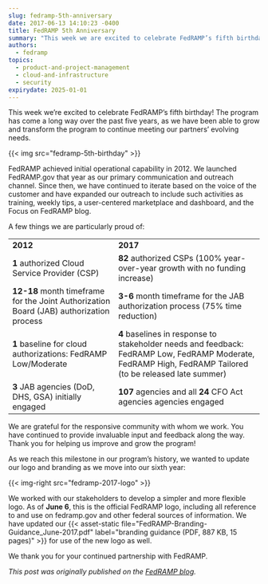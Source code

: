 ```yaml
---
slug: fedramp-5th-anniversary
date: 2017-06-13 14:10:23 -0400
title: FedRAMP 5th Anniversary
summary: "This week we are excited to celebrate FedRAMP’s fifth birthday! The program has come a long way over the past five years, as we have been able to grow and transform the program to continue to meet the evolving needs of our partners ."
authors:
  - fedramp
topics:
  - product-and-project-management
  - cloud-and-infrastructure
  - security
expirydate: 2025-01-01
---
```


This week we’re excited to celebrate FedRAMP’s fifth birthday! The program has come a long way over the past five years, as we have been able to grow and transform the program to continue meeting our partners’ evolving needs.

{{< img src="fedramp-5th-birthday" >}}

FedRAMP achieved initial operational capability in 2012. We launched FedRAMP.gov that year as our primary communication and outreach channel. Since then, we have continued to iterate based on the voice of the customer and have expanded our outreach to include such activities as training, weekly tips, a user-centered marketplace and dashboard, and the Focus on FedRAMP blog.

A few things we are particularly proud of:

<table>
  <tr>
    <td><b>2012</b></td>
    <td><b>2017</b></td>
  </tr>
  <tr>
    <td><b>1</b> authorized Cloud Service Provider (CSP)</td>
    <td><b>82</b> authorized CSPs (100% year-over-year growth with no funding increase)</td>
  </tr>
  <tr>
    <td><b>12-18</b> month timeframe for the Joint Authorization Board (JAB) authorization process</td>
    <td><b>3-6</b> month timeframe for the JAB authorization process (75% time reduction)</td>
  </tr>
  <tr>
    <td><b>1</b> baseline for cloud authorizations: FedRAMP Low/Moderate</td>
    <td><b>4</b> baselines in response to stakeholder needs and feedback: FedRAMP Low, FedRAMP Moderate, FedRAMP High, FedRAMP Tailored (to be released late summer)</td>
  </tr>
  <tr>
    <td><b>3</b> JAB agencies (DoD, DHS, GSA) initially engaged</td>
    <td><b>107</b> agencies and all <b>24</b> CFO Act agencies agencies engaged</td>
  </tr>
</table>

We are grateful for the responsive community with whom we work. You have continued to provide invaluable input and feedback along the way. Thank you for helping us improve and grow the program!

As we reach this milestone in our program’s history, we wanted to update our logo and branding as we move into our sixth year:

{{< img-right src="fedramp-2017-logo" >}}

We worked with our stakeholders to develop a simpler and more flexible logo. As of **June 6**, this is the official FedRAMP logo, including all reference to and use on fedramp.gov and other federal sources of information. We have updated our {{< asset-static file="FedRAMP-Branding-Guidance_June-2017.pdf" label="branding guidance (PDF, 887 KB, 15 pages)" >}} for use of the new logo as well.

We thank you for your continued partnership with FedRAMP.

_This post was originally published on the [FedRAMP blog](https://www.fedramp.gov/blog/)._
